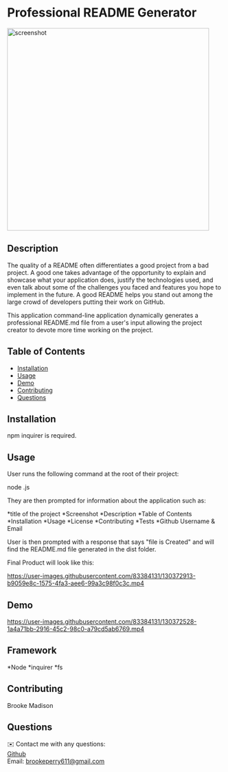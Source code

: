 # Professional README Generator


<img width="470" alt="screenshot" src="https://user-images.githubusercontent.com/83384131/130370510-301bfc31-7342-4703-88f9-586aadf37310.png">

## Description 

The quality of a README often differentiates a good project from a bad project. A good one takes advantage of the opportunity to explain and showcase what your application does, justify the technologies used, and even talk about some of the challenges you faced and features you hope to implement in the future. A good README helps you stand out among the large crowd of developers putting their work on GitHub.

This application command-line application dynamically generates a professional README.md file from a user's input allowing the project creator to devote more time working on the project.

## Table of Contents

* [Installation](#installation)
* [Usage](#usage)
* [Demo](#demo)
* [Contributing](#contributing)
* [Questions](#questions)

## Installation

npm inquirer is required.

## Usage

User runs the following command at the root of their project:

node <file>.js

They are then prompted for information about the application such as:
  
*title of the project
*Screenshot
*Description 
*Table of Contents
*Installation
*Usage
*License
*Contributing
*Tests
*Github Username & Email 

User is then prompted with a response that says "file is Created" and will find the README.md file generated in the dist folder.

Final Product will look like this: 

https://user-images.githubusercontent.com/83384131/130372913-b9059e8c-1575-4fa3-aee6-99a3c98f0c3c.mp4

## Demo

https://user-images.githubusercontent.com/83384131/130372528-1a4a71bb-2916-45c2-98c0-a79cd5ab6769.mp4
  
## Framework
  
*Node
*inquirer
*fs

## Contributing

Brooke Madison

## Questions

✉️ Contact me with any questions:
<br />[Github](https://github.com/brookemadison)
<br />Email: brookeperry611@gmail.com
